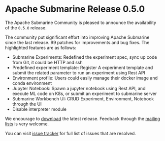 <!--
Licensed under the Apache License, Version 2.0 (the "License");
you may not use this file except in compliance with the License.
You may obtain a copy of the License at

http://www.apache.org/licenses/LICENSE-2.0

Unless required by applicable law or agreed to in writing, software
distributed under the License is distributed on an "AS IS" BASIS,
WITHOUT WARRANTIES OR CONDITIONS OF ANY KIND, either express or implied.
See the License for the specific language governing permissions and
limitations under the License.
-->

# Apache Submarine Release 0.5.0

The Apache Submarine Community is pleased to announce the availability of the `0.5.0` release.

The community put significant effort into improving Apache Submarine since the last release.
99 patches for improvements and bug fixes. The highlighted features are as follows:

- Submarine Experiments: Redefined the experiment spec, sync up code from Git, it could be HTTP and ssh
- Predefined experiment template: Register A experiment template and submit the related parameter to run an experiment using Rest API
- Environment profile: Users could easily manage their docker image and conda environment
- Jupyter Notebook: Spawn a jupyter notebook using Rest API, and execute ML code on K8s, or submit an experiment to submarine server
- Submarine Workbench UI: CRUD Experiment, Environment, Notebook through the UI 
- Disable interpreter module

We encourage to [download](../download) the latest release. Feedback through the [mailing lists](../community/README) is very welcome.

You can visit [issue tracker](https://issues.apache.org/jira/secure/ReleaseNote.jspa?version=12348041&projectId=12322824) for full list of issues that are resolved.

